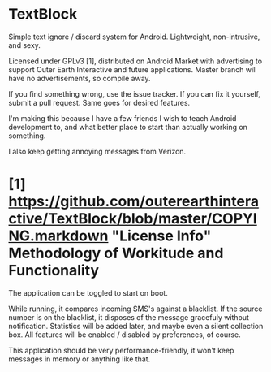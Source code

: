 TextBlock
=========

Simple text ignore / discard system for Android. Lightweight, non-intrusive, and sexy.

Licensed under GPLv3 [1], distributed on Android Market with advertising to support Outer Earth Interactive and future applications. Master branch will have no advertisements, so compile away.

If you find something wrong, use the issue tracker. If you can fix it yourself, submit a pull request. Same goes for desired features.

I'm making this because I have a few friends I wish to teach Android development to, and what better place to start than actually working on something.

I also keep getting annoying messages from Verizon.

[1] https://github.com/outerearthinteractive/TextBlock/blob/master/COPYING.markdown "License Info"
Methodology of Workitude and Functionality 
==========================================

The application can be toggled to start on boot.

While running, it compares incoming SMS's against a blacklist. If the source number is on the blacklist, it disposes of the message gracefuly without notification. Statistics will be added later, and maybe even a silent collection box. All features will be enabled / disabled by preferences, of course.

This application should be very performance-friendly, it won't keep messages in memory or anything like that.


